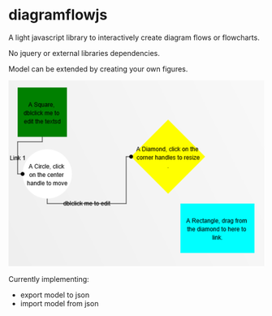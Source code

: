 # diagramflowjs
A light javascript library to interactively create diagram flows or flowcharts.

No jquery or external libraries dependencies.

Model can be extended by creating your own figures.

![sample](./sample.png)

Currently implementing: 
* export model to json
* import model from json